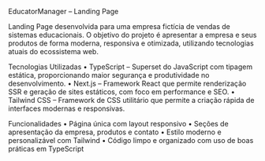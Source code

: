 EducatorManager – Landing Page

Landing Page desenvolvida para uma empresa fictícia de vendas de sistemas educacionais. O objetivo do projeto é apresentar a empresa e seus produtos de forma moderna, responsiva e otimizada, utilizando tecnologias atuais do ecossistema web.

Tecnologias Utilizadas
	•	TypeScript – Superset do JavaScript com tipagem estática, proporcionando maior segurança e produtividade no desenvolvimento.
	•	Next.js – Framework React que permite renderização SSR e geração de sites estáticos, com foco em performance e SEO.
	•	Tailwind CSS – Framework de CSS utilitário que permite a criação rápida de interfaces modernas e responsivas.

Funcionalidades
	•	Página única com layout responsivo
	•	Seções de apresentação da empresa, produtos e contato
	•	Estilo moderno e personalizável com Tailwind
	•	Código limpo e organizado com uso de boas práticas em TypeScript
